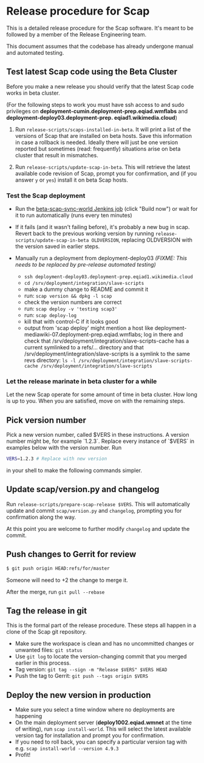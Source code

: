 # Release procedure for Scap

This is a detailed release procedure for the Scap software. It's meant
to be followed by a member of the Release Engineering team.

This document assumes that the codebase has already undergone manual
and automated testing.

## Test latest Scap code using the Beta Cluster

Before you make a new release you should verify that the latest Scap
code works in beta cluster.

(For the following steps to work you must have ssh access to and sudo privileges on 
**deployment-cumin.deployment-prep.eqiad.wmflabs** and **deployment-deploy03.deployment-prep.
eqiad1.wikimedia.cloud**)

1. Run `release-scripts/scaps-installed-in-beta`.  It will print a
list of the versions of Scap that are installed on beta hosts.  Save
this information in case a rollback is needed.  Ideally there will
just be one version reported but sometimes (read: frequently)
situations arise on beta cluster that result in mismatches.

1. Run `release-scripts/update-scap-in-beta`.  This will retrieve the
latest available code revision of Scap, prompt you for confirmation, and (if
you answer `y` or `yes`) install it on beta Scap hosts.

### Test the Scap deployment

* Run the
  [beta-scap-sync-world Jenkins job](https://integration.wikimedia.org/ci/job/beta-scap-sync-world/)
  (click "Build now") or wait for it to run automatically
  (runs every ten minutes)

* If it fails (and it wasn't failing before), it's probably a new bug
  in scap.  Revert back to the previous working version by running
  `release-scripts/update-scap-in-beta OLDVERSION`, replacing
  OLDVERSION with the version saved in earlier steps.

* Manually run a deployment from deployment-deploy03 *(FIXME: This needs to be replaced by pre-release automated testing)*

    * `ssh deployment-deploy03.deployment-prep.eqiad1.wikimedia.cloud`
    * `cd /srv/deployment/integration/slave-scripts`
    * make a dummy change to README and commit it
    * run: `scap version && dpkg -l scap`
    * check the version numbers are correct
    * run: `scap deploy -v 'testing scap3'`
    * run: `scap deploy-log`
    * kill that with control-C if it looks good
    * output from 'scap deploy' might mention a host like
      deployment-mediawiki-07.deployment-prep.eqiad.wmflabs; log in
      there and check that
      /srv/deployment/integration/slave-scripts-cache has a current
      symlinked to a refs/... directory and that
      /srv/deployment/integration/slave-scripts is a symlink to the
      same revs directory:
      `ls -l /srv/deployment/integration/slave-scripts-cache /srv/deployment/integration/slave-scripts`

### Let the release marinate in beta cluster for a while

Let the new Scap operate for some amount of time in beta cluster.
How long is up to you.  When you are satisfied, move on with the remaining steps.

## Pick version number

Pick a new version number, called $VERS in these instructions.  A
version number might be, for example `1.2.3`.  Replace every instance
of `$VERS` in examples below with the version number.  Run
```sh
VERS=1.2.3 # Replace with new version
```
in your shell to make the following commands simpler.

## Update scap/version.py and changelog

Run `release-scripts/prepare-scap-release $VERS`.  This will
automatically update and commit `scap/version.py` and
`changelog`, prompting you for confirmation along the way.

At this point you are welcome to further modify `changelog` and
update the commit.

## Push changes to Gerrit for review

```sh
$ git push origin HEAD:refs/for/master
```

Someone will need to +2 the change to merge it.

After the merge, run `git pull --rebase`

## Tag the release in git

This is the formal part of the release procedure. These steps all
happen in a clone of the Scap git repository.

* Make sure the workspace is clean and has no uncommitted changes or
  unwanted files: `git status`
* Use `git log` to locate the version-changing commit that you merged earlier
  in this process.
* Tag version: `git tag --sign -m "Release $VERS" $VERS HEAD`
* Push the tag to Gerrit: `git push --tags origin $VERS`

## Deploy the new version in production

* Make sure you select a time window where no deployments are happening
* On the main deployment server (**deploy1002.eqiad.wmnet** at the time of writing), run
`scap install-world`. This will select the latest available version tag for installation and
prompt you for confirmation.
* If you need to roll back, you can specify a particular version tag with e.g.
`scap install-world --version 4.9.3`
* Profit!
